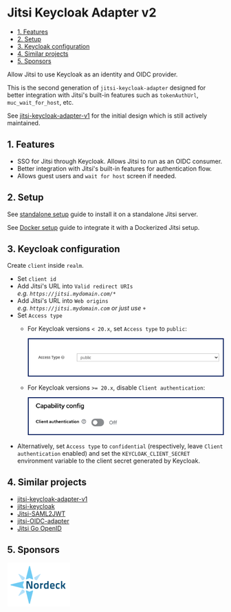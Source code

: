 # Jitsi Keycloak Adapter v2

- [1. Features](#1-features)
- [2. Setup](#2-setup)
- [3. Keycloak configuration](#3-keycloak-configuration)
- [4. Similar projects](#4-similar-projects)
- [5. Sponsors](#5-sponsors)

Allow Jitsi to use Keycloak as an identity and OIDC provider.

This is the second generation of `jitsi-keycloak-adapter` designed for better
integration with Jitsi's built-in features such as `tokenAuthUrl`,
`muc_wait_for_host`, etc.

See
[jitsi-keycloak-adapter-v1](https://github.com/nordeck/jitsi-keycloak-adapter)
for the initial design which is still actively maintained.

## 1. Features

- SSO for Jitsi through Keycloak. Allows Jitsi to run as an OIDC consumer.
- Better integration with Jitsi's built-in features for authentication flow.
- Allows guest users and `wait for host` screen if needed.

## 2. Setup

See [standalone setup](./docs/setup-standalone.md) guide to install it on a
standalone Jitsi server.

See [Docker setup](./docs/setup-docker.md) guide to integrate it with a
Dockerized Jitsi setup.

## 3. Keycloak configuration

Create `client` inside `realm`.

- Set `client id`
- Add Jitsi's URL into `Valid redirect URIs`\
  _e.g. `https://jitsi.mydomain.com/*`_
- Add Jitsi's URL into `Web origins`\
  _e.g. `https://jitsi.mydomain.com` or just use `+`_
- Set `Access type`
  - For Keycloak versions `< 20.x`, set `Access type` to `public`:

    ![Screenshot Keycloak pre-20](docs/images/keycloak-pre-20.png)

  - For Keycloak versions `>= 20.x`, disable `Client authentication`:

    ![Screenshot Keycloak 20](docs/images/keycloak-20.png)
- Alternatively, set `Access type` to `confidential` (respectively, leave
  `Client authentication` enabled) and set the `KEYCLOAK_CLIENT_SECRET`
  environment variable to the client secret generated by Keycloak.

## 4. Similar projects

- [jitsi-keycloak-adapter-v1](https://github.com/nordeck/jitsi-keycloak-adapter)
- [jitsi-keycloak](https://github.com/D3473R/jitsi-keycloak)
- [Jitsi-SAML2JWT](https://github.com/Renater/Jitsi-SAML2JWT)
- [jitsi-OIDC-adapter](https://github.com/aadpM2hhdixoJm3u/jitsi-OIDC-adapter)
- [Jitsi Go OpenID](https://github.com/mod242/jitsi-go-openid)

## 5. Sponsors

[![Nordeck](docs/images/nordeck.png)](https://nordeck.net/)
